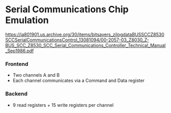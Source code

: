 # Serial Communications Chip Emulation

https://ia801901.us.archive.org/30/items/bitsavers_zilogdataBUSSCCZ8530SCCSerialCommunicationsControl_13081094/00-2057-03_Z8030_Z-BUS_SCC_Z8530_SCC_Serial_Communications_Controller_Technical_Manual_Sep1986.pdf


### Frontend
* Two channels A and B
* Each channel communicates via a Command and Data register

### Backend
* 9 read registers + 15 write registers per channel